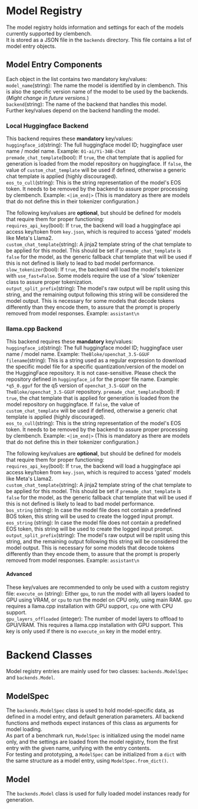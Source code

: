 # Model Registry
The model registry holds information and settings for each of the models currently supported by clembench.  
It is stored as a JSON file in the `backends` directory. This file contains a list of model entry objects.  
## Model Entry Components
Each object in the list contains two mandatory key/values:  
`model_name`(string): The name the model is identified by in clembench. This is also the specific version name of the model to be used by the backends. (*Might change in future versions.*)  
`backend`(string): The name of the backend that handles this model.  
Further key/values depend on the backend handling the model.  
### Local Huggingface Backend
This backend requires these **mandatory** key/values:  
`huggingface_id`(string): The full huggingface model ID; huggingface user name / model name. Example: `01-ai/Yi-34B-Chat`  
`premade_chat_template`(bool): If `true`, the chat template that is applied for generation is loaded from the model repository on huggingface. If `false`, the value of `custom_chat_template` will be used if defined, otherwise a generic chat template is applied (highly discouraged).  
`eos_to_cull`(string): This is the string representation of the model's EOS token. It needs to be removed by the backend to assure proper processing by clembench. Example: `<|im_end|>` (This is mandatory as there are models that do not define this in their tokenizer configuration.)  

The following key/values are **optional**, but should be defined for models that require them for proper functioning:  
`requires_api_key`(bool): If `true`, the backend will load a huggingface api access key/token from `key.json`, which is required to access 'gated' models like Meta's Llama2.  
`custom_chat_template`(string): A jinja2 template string of the chat template to be applied for this model. This should be set if `premade_chat_template` is `false` for the model, as the generic fallback chat template that will be used if this is not defined is likely to lead to bad model performance.  
`slow_tokenizer`(bool): If `true`, the backend will load the model's tokenizer with `use_fast=False`. Some models require the use of a 'slow' tokenizer class to assure proper tokenization.  
`output_split_prefix`(string): The model's raw output will be rsplit using this string, and the remaining output following this string will be considered the model output. This is necessary for some models that decode tokens differently than they encode them, to assure that the prompt is properly removed from model responses. Example: `assistant\n`
### llama.cpp Backend
This backend requires these **mandatory** key/values:  
`huggingface_id`(string): The full huggingface model ID; huggingface user name / model name. Example: `TheBloke/openchat_3.5-GGUF`  
`filename`(string): This is a string used as a regular expression to download the specific model file for a specific 
quantization/version of the model on the HuggingFace repository. It is not case-sensitive. Please check the repository 
defined in `huggingface_id` for the proper file name. Example: `*q5_0.gguf` for the q5 version of `openchat_3.5-GGUF` on 
the `TheBloke/openchat_3.5-GGUF` repository.
`premade_chat_template`(bool): If `true`, the chat template that is applied for generation is loaded from the model 
repository on huggingface. If `false`, the value of `custom_chat_template` will be used if defined, otherwise a generic 
chat template is applied (highly discouraged).  
`eos_to_cull`(string): This is the string representation of the model's EOS token. It needs to be removed by the backend to assure proper processing by clembench. Example: `<|im_end|>` (This is mandatory as there are models that do not define this in their tokenizer configuration.)  

The following key/values are **optional**, but should be defined for models that require them for proper functioning:  
`requires_api_key`(bool): If `true`, the backend will load a huggingface api access key/token from `key.json`, which is required to access 'gated' models like Meta's Llama2.  
`custom_chat_template`(string): A jinja2 template string of the chat template to be applied for this model. This should be set if `premade_chat_template` is `false` for the model, as the generic fallback chat template that will be used if this is not defined is likely to lead to bad model performance.  
`bos_string` (string): In case the model file does not contain a predefined BOS token, this string will be used to 
create the logged input prompt.  
`eos_string` (string): In case the model file does not contain a predefined EOS token, this string will be used to 
create the logged input prompt.  
`output_split_prefix`(string): The model's raw output will be rsplit using this string, and the remaining output following this string will be considered the model output. This is necessary for some models that decode tokens differently than they encode them, to assure that the prompt is properly removed from model responses. Example: `assistant\n`
#### Advanced
These key/values are recommended to only be used with a custom registry file:
`execute_on` (string): Either `gpu`, to run the model with all layers loaded to GPU using VRAM, or `cpu` to run the model on CPU 
only, using main RAM. `gpu` requires a llama.cpp installation with GPU support, `cpu` one with CPU support.  
`gpu_layers_offloaded` (integer): The number of model layers to offload to GPU/VRAM. This requires a llama.cpp 
installation with GPU support. This key is only used if there is no `execute_on` key in the model entry.
# Backend Classes
Model registry entries are mainly used for two classes: `backends.ModelSpec` and `backends.Model`.
## ModelSpec
The `backends.ModelSpec` class is used to hold model-specific data, as defined in a model entry, and default 
generation parameters. All backend functions and methods expect instances of this class as arguments for model loading.  
As part of a benchmark run, `ModelSpec` is initialized using the model name only, and the settings are loaded from the 
model registry, from the first entry with the given name, unifying with the entry contents.  
For testing and prototyping, a `ModelSpec` can be initialized from a `dict` with the same structure as a model entry, 
using `ModelSpec.from_dict()`.
## Model
The `backends.Model` class is used for fully loaded model instances ready for generation.